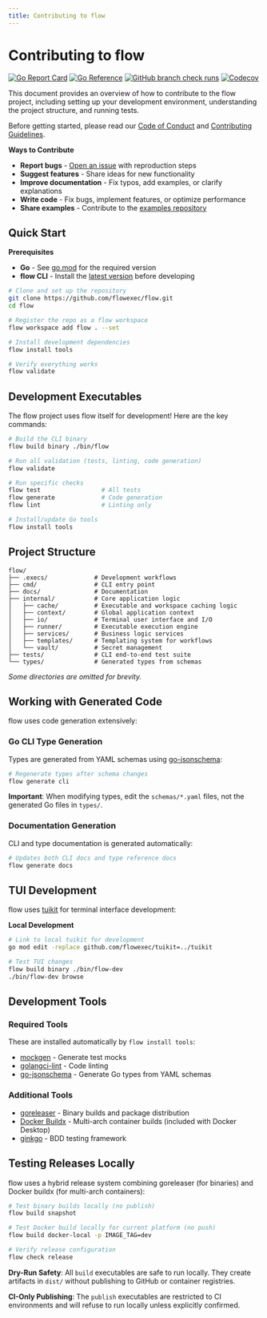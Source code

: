 ```yaml
---
title: Contributing to flow
---
```


# Contributing to flow

[![Go Report Card](https://goreportcard.com/badge/github.com/flowexec/flow)](https://goreportcard.com/report/github.com/flowexec/flow)
[![Go Reference](https://pkg.go.dev/badge/github.com/flowexec/flow.svg)](https://pkg.go.dev/github.com/flowexec/flow)
[![GitHub branch check runs](https://img.shields.io/github/check-runs/flowexec/flow/main)](https://github.com/flowexec/flow/actions?query=branch%3Amain)
[![Codecov](https://img.shields.io/codecov/c/github/flowexec/flow)](https://app.codecov.io/gh/flowexec/flow)

This document provides an overview of how to contribute to the flow project, including setting up your development environment, understanding the project structure, and running tests.

Before getting started, please read our [Code of Conduct](https://github.com/flowexec/flow/blob/main/.github/CODE_OF_CONDUCT.md) and [Contributing Guidelines](https://github.com/flowexec/flow/blob/main/.github/CONTRIBUTING.md).

**Ways to Contribute**

- **Report bugs** - [Open an issue](https://github.com/flowexec/flow/issues/new) with reproduction steps
- **Suggest features** - Share ideas for new functionality
- **Improve documentation** - Fix typos, add examples, or clarify explanations
- **Write code** - Fix bugs, implement features, or optimize performance
- **Share examples** - Contribute to the [examples repository](https://github.com/flowexec/examples)

## Quick Start 

**Prerequisites**

- **Go** - See [go.mod](https://github.com/flowexec/flow/blob/main/go.mod) for the required version
- **flow CLI** - Install the [latest version](installation.md) before developing

```sh
# Clone and set up the repository
git clone https://github.com/flowexec/flow.git
cd flow

# Register the repo as a flow workspace
flow workspace add flow . --set

# Install development dependencies
flow install tools

# Verify everything works
flow validate
```

## Development Executables

The flow project uses flow itself for development! Here are the key commands:

```sh
# Build the CLI binary
flow build binary ./bin/flow

# Run all validation (tests, linting, code generation)
flow validate

# Run specific checks
flow test                 # All tests
flow generate             # Code generation
flow lint                 # Linting only

# Install/update Go tools
flow install tools
```

## Project Structure

```
flow/
├── .execs/             # Development workflows
├── cmd/                # CLI entry point
├── docs/               # Documentation
├── internal/           # Core application logic
│   ├── cache/          # Executable and workspace caching logic
│   ├── context/        # Global application context
│   ├── io/             # Terminal user interface and I/O
│   ├── runner/         # Executable execution engine
│   ├── services/       # Business logic services
│   ├── templates/      # Templating system for workflows
│   └── vault/          # Secret management
├── tests/              # CLI end-to-end test suite
└── types/              # Generated types from schemas
```

_Some directories are omitted for brevity._

## Working with Generated Code

flow uses code generation extensively:

### Go CLI Type Generation <!-- {docsify-ignore} -->

Types are generated from YAML schemas using [go-jsonschema](https://github.com/atombender/go-jsonschema):

```sh
# Regenerate types after schema changes
flow generate cli
```

**Important**: When modifying types, edit the `schemas/*.yaml` files, not the generated Go files in `types/`.

### Documentation Generation <!-- {docsify-ignore} -->

CLI and type documentation is generated automatically:

```sh
# Updates both CLI docs and type reference docs
flow generate docs
```

## TUI Development

flow uses [tuikit](tuikit.md) for terminal interface development:

**Local Development**

```sh
# Link to local tuikit for development
go mod edit -replace github.com/flowexec/tuikit=../tuikit

# Test TUI changes
flow build binary ./bin/flow-dev
./bin/flow-dev browse
```

## Development Tools

### Required Tools <!-- {docsify-ignore} -->

These are installed automatically by `flow install tools`:

- [mockgen](https://github.com/uber-go/mock) - Generate test mocks
- [golangci-lint](https://golangci-lint.run/) - Code linting
- [go-jsonschema](https://github.com/atombender/go-jsonschema) - Generate Go types from YAML schemas

### Additional Tools <!-- {docsify-ignore} -->

- [goreleaser](https://goreleaser.com/) - Binary builds and package distribution
- [Docker Buildx](https://docs.docker.com/buildx/) - Multi-arch container builds (included with Docker Desktop)
- [ginkgo](https://onsi.github.io/ginkgo/) - BDD testing framework

## Testing Releases Locally

flow uses a hybrid release system combining goreleaser (for binaries) and Docker buildx (for multi-arch containers):

```sh
# Test binary builds locally (no publish)
flow build snapshot

# Test Docker build locally for current platform (no push)
flow build docker-local -p IMAGE_TAG=dev

# Verify release configuration
flow check release
```

**Dry-Run Safety**: All `build` executables are safe to run locally. They create artifacts in `dist/` without publishing to GitHub or container registries.

**CI-Only Publishing**: The `publish` executables are restricted to CI environments and will refuse to run locally unless explicitly confirmed.
